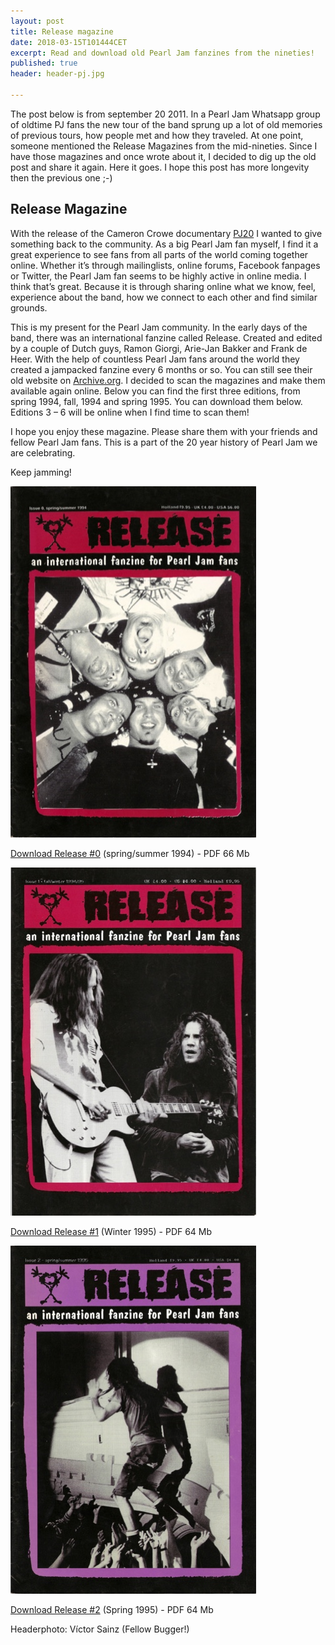 ```yaml
---
layout: post
title: Release magazine
date: 2018-03-15T101444CET
excerpt: Read and download old Pearl Jam fanzines from the nineties!
published: true
header: header-pj.jpg

---
```


The post below is from september 20 2011. In a Pearl Jam Whatsapp group of oldtime PJ fans the new tour of the band sprung up a lot of old memories of previous tours, how people met and how they traveled. At one point, someone mentioned the Release Magazines from the mid-nineties. Since I have those magazines and once wrote about it, I decided to dig up the old post and share it again. Here it goes. I hope this post has more longevity then the previous one ;-)


## Release Magazine
With the release of the Cameron Crowe documentary [PJ20](http://www.pj20.com/) I wanted to give something back to the community. As a big Pearl Jam fan myself, I find it a great experience to see fans from all parts of the world coming together online. Whether it’s through mailinglists, online forums, Facebook fanpages or Twitter, the Pearl Jam fan seems to be highly active in online media. I think that’s great. Because it is through sharing online what we know, feel, experience about the band, how we connect to each other and find similar grounds.

This is my present for the Pearl Jam community. In the early days of the band, there was an international fanzine called Release. Created and edited by a couple of Dutch guys, Ramon Giorgi, Arie-Jan Bakker and Frank de Heer. With the help of countless Pearl Jam fans around the world they created a jampacked fanzine every 6 months or so. You can still see their old website on [Archive.org](https://http://web.archive.org/web/19970327113217/www.release.org/index-main.html). I decided to scan the magazines and make them available again online. Below you can find the first three editions, from spring 1994, fall, 1994 and spring 1995. You can download them below. Editions 3 – 6 will be online when I find time to scan them!

I hope you enjoy these magazine. Please share them with your friends and fellow Pearl Jam fans. This is a part of the 20 year history of Pearl Jam we are celebrating.

Keep jamming!

[![](/images/release-0.jpg)](/files/65629800-Release-International-Fanzine-for-Pearl-Jam-Fans-Issue-0-Spring-1994.pdf)

[Download Release #0](/files/65629800-Release-International-Fanzine-for-Pearl-Jam-Fans-Issue-0-Spring-1994.pdf) (spring/summer 1994) - PDF 66 Mb

[![](/images/release-1.jpg)](/files/65629858-Release-International-Fanzine-for-Pearl-Jam-Fans-Issue-1-Winter-1995.pdf)

[Download Release #1](/files/65629858-Release-International-Fanzine-for-Pearl-Jam-Fans-Issue-1-Winter-1995.pdf) (Winter 1995) - PDF 64 Mb

[![](/images/release-2.jpg)](/files/65629929-Release-International-Fanzine-for-Pearl-Jam-Fans-Issue-2-Spring-1995.pdf)

[Download Release #2](/files/65629929-Release-International-Fanzine-for-Pearl-Jam-Fans-Issue-2-Spring-1995.pdf) (Spring 1995) - PDF 64 Mb

Headerphoto: Víctor Sainz (Fellow Bugger!)